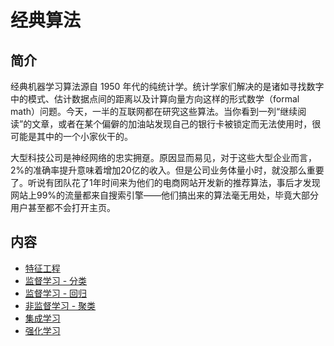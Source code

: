 # 经典算法

## 简介

经典机器学习算法源自 1950 年代的纯统计学。统计学家们解决的是诸如寻找数字中的模式、估计数据点间的距离以及计算向量方向这样的形式数学（formal math）问题。今天，一半的互联网都在研究这些算法。当你看到一列“继续阅读”的文章，或者在某个偏僻的加油站发现自己的银行卡被锁定而无法使用时，很可能是其中的一个小家伙干的。

大型科技公司是神经网络的忠实拥趸。原因显而易见，对于这些大型企业而言，2%的准确率提升意味着增加20亿的收入。但是公司业务体量小时，就没那么重要了。听说有团队花了1年时间来为他们的电商网站开发新的推荐算法，事后才发现网站上99%的流量都来自搜索引擎——他们搞出来的算法毫无用处，毕竟大部分用户甚至都不会打开主页。

## 内容
- [特征工程](05_feature/README.md)
- [监督学习 - 分类](10_supervised/10_classification/README.md)
- [监督学习 - 回归](10_supervised/50_regression/README.md)
- [非监督学习 - 聚类](20_unsupervised/10_cluster/README.md)
- [集成学习](30_ensemble/README.md)
- [强化学习](60_reinforcement/README.md)





